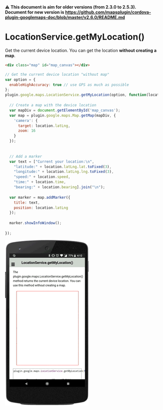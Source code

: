:warning: **This document is aim for older versions (from 2.3.0 to 2.5.3).
Document for new version is https://github.com/mapsplugin/cordova-plugin-googlemaps-doc/blob/master/v2.6.0/README.md**

# LocationService.getMyLocation()

Get the current device location. You can get the location **without creating a map**.

```html
<div class="map" id="map_canvas"></div>
```

```js
// Get the current device location "without map"
var option = {
  enableHighAccuracy: true // use GPS as much as possible
};
plugin.google.maps.LocationService.getMyLocation(option, function(location) {

  // Create a map with the device location
  var mapDiv = document.getElementById('map_canvas');
  var map = plugin.google.maps.Map.getMap(mapDiv, {
    'camera': {
      target: location.latLng,
      zoom: 16
    }
  });


  // Add a marker
  var text = ["Current your location:\n",
    "latitude:" + location.latLng.lat.toFixed(3),
    "longitude:" + location.latLng.lng.toFixed(3),
    "speed:" + location.speed,
    "time:" + location.time,
    "bearing:" + location.bearing].join("\n");

  var marker = map.addMarker({
    title: text,
    position: location.latLng
  });

  marker.showInfoWindow();

});
```

![](image.gif)
